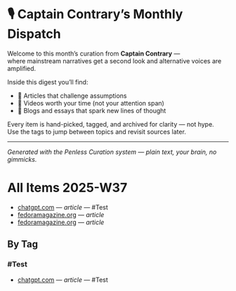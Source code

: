 <!-- Monthly Digest Header -->

# 🎙️ Captain Contrary’s Monthly Dispatch

Welcome to this month’s curation from **Captain Contrary** —  
where mainstream narratives get a second look and alternative voices are amplified.  

Inside this digest you’ll find:
- 📜 Articles that challenge assumptions  
- 🎥 Videos worth your time (not your attention span)  
- 📝 Blogs and essays that spark new lines of thought  

Every item is hand-picked, tagged, and archived for clarity — not hype.  
Use the tags to jump between topics and revisit sources later.

---

*Generated with the Penless Curation system — plain text, your brain, no gimmicks.*  

# All Items 2025-W37

- [chatgpt.com](https://chatgpt.com/g/g-p-68ba22059d008191bc41cda8b2ac36f5-penless-curation/c/68c1fad9-e9a0-8326-8d0c-b826c0f916d0) — *article* — #Test
- [fedoramagazine.org](https://fedoramagazine.org/contribute-at-the-fedora-linux-43-i18n-test-week/) — *article*
- [fedoramagazine.org](https://fedoramagazine.org/tips-and-tricks-man-command/) — *article*

## By Tag

### #Test
- [chatgpt.com](https://chatgpt.com/g/g-p-68ba22059d008191bc41cda8b2ac36f5-penless-curation/c/68c1fad9-e9a0-8326-8d0c-b826c0f916d0) — *article* — #Test

